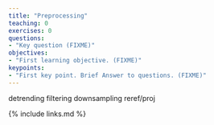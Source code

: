 ```yaml
---
title: "Preprocessing"
teaching: 0
exercises: 0
questions:
- "Key question (FIXME)"
objectives:
- "First learning objective. (FIXME)"
keypoints:
- "First key point. Brief Answer to questions. (FIXME)"
---
```

detrending
filtering
downsampling
reref/proj

{% include links.md %}

